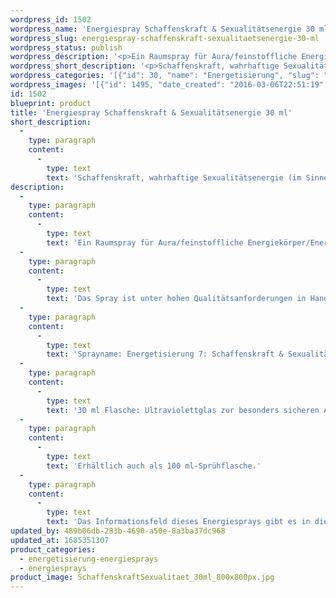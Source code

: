 ```yaml
---
wordpress_id: 1502
wordpress_name: 'Energiespray Schaffenskraft & Sexualitätsenergie 30 ml'
wordpress_slug: energiespray-schaffenskraft-sexualitaetsenergie-30-ml
wordpress_status: publish
wordpress_description: '<p>Ein Raumspray für Aura/feinstoffliche Energiekörper/Energiefelder und Räume mit einem aktivierbaren Informationsfeld zu Schaffenskraft und wahrhaftiger Sexualitätsenergie sowie dem energetischen Zugang zu den dazugehörigen universellen Wissenspools.</p><p>Das Spray ist unter hohen Qualitätsanforderungen in Handarbeit in Deutschland hergestellt aus mehrfach gereinigtem und energetisiertem Wasser (76%, konserviert mit 96%igem Weingeist (24%). Abgestimmt auf die Energie ist die Komposition von naturreinen ätherischen Ölen*.</p><p>Sprayname: Energetisierung 7: Schaffenskraft &amp; Sexualitätsenergie. Reihe: Energetisierung</p><p>30 ml Flasche: Ultraviolettglas zur besonders sicheren Aufbewahrung mit hochwertigem, goldfarbenen Metallpumpzerstäuber mit Schutzkappe (Steigrohr: Kunststoff). Etikett: sasserfest, leicht energetisiert mit dem Informationsfeld des Airsprays.</p><p>Erhältlich auch als 100 ml-Sprühflasche.</p><p>Das Informationsfeld dieses Energiesprays gibt es in diesem Shop auch als <a href="https://my.feenbaum.de/produkt-kategorie/energiebilder/fotokarten/energetisierung-fotokarten/">Fotokarte</a>, <a href="https://my.feenbaum.de/produkt-kategorie/energiebilder/wandbilder/energetisierung/">Wandbild</a> und <a href="https://my.feenbaum.de/produkt-kategorie/energiekissen/energetisierung-energiekissen/">Energiekissen</a></p><p><a href="https://my.feenbaum.de/anwendung-energiesprays/">Anwendungshinweise</a></p>'
wordpress_short_description: '<p>Schaffenskraft, wahrhaftige Sexualitätsenergie (im Sinne einer Ur-Lebensenergie) erfahren<em><br />Hinweis: Das Wasserzeichen „Elveden Verlag Energiebild“ wird nicht mit gedruckt</em></p>'
wordpress_categories: '[{"id": 30, "name": "Energetisierung", "slug": "energetisierung-energiesprays"}, {"id": 29, "name": "Energiesprays", "slug": "energiesprays"}]'
wordpress_images: '[{"id": 1495, "date_created": "2016-03-06T22:51:19", "date_created_gmt": "2016-03-06T20:51:19", "date_modified": "2016-03-06T22:51:19", "date_modified_gmt": "2016-03-06T20:51:19", "src": "https://my.feenbaum.de/wp-content/uploads/2016/03/SchaffenskraftSexualitaet_30ml_800x800px.jpg", "name": "SchaffenskraftSexualitaet_30ml_800x800px", "alt": ""}, {"id": 997, "date_created": "2016-02-25T01:53:04", "date_created_gmt": "2016-02-24T23:53:04", "date_modified": "2016-02-25T01:53:04", "date_modified_gmt": "2016-02-24T23:53:04", "src": "https://my.feenbaum.de/wp-content/uploads/2016/02/7-Sexualitaet-Schaffenskraft_800x800-W.jpg", "name": "7-Sexualitaet-Schaffenskraft_800x800-W", "alt": ""}]'
id: 1502
blueprint: product
title: 'Energiespray Schaffenskraft & Sexualitätsenergie 30 ml'
short_description:
  -
    type: paragraph
    content:
      -
        type: text
        text: 'Schaffenskraft, wahrhaftige Sexualitätsenergie (im Sinne einer Ur-Lebensenergie) erfahren'
description:
  -
    type: paragraph
    content:
      -
        type: text
        text: 'Ein Raumspray für Aura/feinstoffliche Energiekörper/Energiefelder und Räume mit einem aktivierbaren Informationsfeld zu Schaffenskraft und wahrhaftiger Sexualitätsenergie sowie dem energetischen Zugang zu den dazugehörigen universellen Wissenspools.'
  -
    type: paragraph
    content:
      -
        type: text
        text: 'Das Spray ist unter hohen Qualitätsanforderungen in Handarbeit in Deutschland hergestellt aus mehrfach gereinigtem und energetisiertem Wasser (76%, konserviert mit 96%igem Weingeist (24%). Abgestimmt auf die Energie ist die Komposition von naturreinen ätherischen Ölen*.'
  -
    type: paragraph
    content:
      -
        type: text
        text: 'Sprayname: Energetisierung 7: Schaffenskraft & Sexualitätsenergie. Reihe: Energetisierung'
  -
    type: paragraph
    content:
      -
        type: text
        text: '30 ml Flasche: Ultraviolettglas zur besonders sicheren Aufbewahrung mit hochwertigem, goldfarbenen Metallpumpzerstäuber mit Schutzkappe (Steigrohr: Kunststoff). Etikett: sasserfest, leicht energetisiert mit dem Informationsfeld des Airsprays.'
  -
    type: paragraph
    content:
      -
        type: text
        text: 'Erhältlich auch als 100 ml-Sprühflasche.'
  -
    type: paragraph
    content:
      -
        type: text
        text: 'Das Informationsfeld dieses Energiesprays gibt es in diesem Shop auch als Fotokarte, Wandbild und Energiekissen'
updated_by: 489b06db-283b-4690-a50e-8a3ba37dc968
updated_at: 1685351307
product_categories:
  - energetisierung-energiesprays
  - energiesprays
product_image: SchaffenskraftSexualitaet_30ml_800x800px.jpg
---
```


